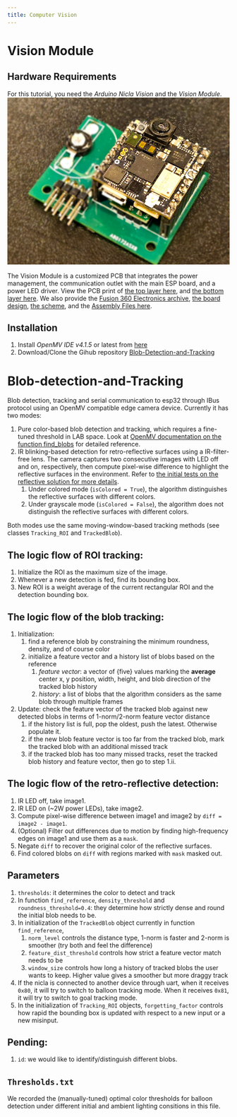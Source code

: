 ```yaml
---
title: Computer Vision
---
```



# Vision Module


## Hardware Requirements
For this tutorial, you need the _Arduino Nicla Vision_ and the _Vision Module_.
![](../figs/vision.jpg)

The Vision Module is a customized PCB that integrates the power management, the communication outlet with the main ESP board, and a power LED driver.
View the PCB print of [the top layer here](https://github.com/LehighBlimpGroup/BlimpSwarm/blob/main/docs/figs/nicla_board_front.pdf), and [the bottom layer here](https://github.com/LehighBlimpGroup/BlimpSwarm/blob/main/docs/figs/nicla_board_back.pdf). We also provide the [Fusion 360 Electronics archive](https://github.com/LehighBlimpGroup/BlimpSwarm/blob/main/docs/figs/Blimp_nicla_standalone_IC.f3z), [the board design](https://github.com/LehighBlimpGroup/BlimpSwarm/blob/main/docs/figs/Blimp_nicla_standalone_IC.brd), [the scheme](https://github.com/LehighBlimpGroup/BlimpSwarm/blob/main/docs/figs/Blimp_nicla_standalone_IC.sch), and the [Assembly Files here](https://github.com/LehighBlimpGroup/BlimpSwarm/blob/main/docs/figs/Blimp_nicla_standalone%20v57_2024-03-01.zip).

## Installation
1. Install _OpenMV IDE v4.1.5_ or latest from [here](https://openmv.io/pages/download)
2. Download/Clone the Gihub repository [Blob-Detection-and-Tracking](https://github.com/LehighBlimpGroup/Blob-detection-and-Tracking/blob/main/Blob%20Detection.py)


# Blob-detection-and-Tracking
Blob detection, tracking and serial communication to esp32 through IBus protocol using an OpenMV compatible edge camera device. Currently it has two modes:
1. Pure color-based blob detection and tracking, which requires a fine-tuned threshold in LAB space. Look at [OpenMV documentation on the function find_blobs](https://docs.openmv.io/library/omv.image.html#image.Image.find_blobs) for detailed reference.
2. IR blinking-based detection for retro-reflective surfaces using a IR-filter-free lens. The camera captures two consecutive images with LED off and on, respectively, then compute pixel-wise difference to highlight the reflective surfaces in the environment. Refer to [the initial tests on the reflective solution for more details](https://github.com/LehighBlimpGroup/Reflective_AimBot).
    1. Under colored mode (`isColored = True`), the algorithm distinguishes the reflective surfaces with different colors.
    2. Under grayscale mode (`isColored = False`), the algorithm does not distinguish the reflective surfaces with different colors.

Both modes use the same moving-window-based tracking methods (see classes `Tracking_ROI` and `TrackedBlob`).

## The logic flow of ROI tracking:
1. Initialize the ROI as the maximum size of the image.
2. Whenever a new detection is fed, find its bounding box.
3. New ROI is a weight average of the current rectangular ROI and the detection bounding box.

## The logic flow of the blob tracking:
1. Initialization:
    1. find a reference blob by constraining the minimum roundness, density, and of course color
    2. initialize a feature vector and a history list of blobs based on the reference
        1. *feature vector*: a vector of {five} values marking the **average** center x, y position, width, height, and blob direction of the tracked blob history
        2. *history*: a list of blobs that the algorithm considers as the same blob through multiple frames
2. Update: check the feature vector of the tracked blob against new detected blobs in terms of 1-norm/2-norm feature vector distance
    1. if the history list is full, pop the oldest, push the latest. Otherwise populate it.
    2. if the new blob feature vector is too far from the tracked blob, mark the tracked blob with an additional missed track
    3. if the tracked blob has too many missed tracks, reset the tracked blob history and feature vector, then go to step 1.ii.

## The logic flow of the retro-reflective detection:
1. IR LED off, take image1.
2. IR LED on (~2W power LEDs), take image2.
3. Compute pixel-wise difference between image1 and image2 by `diff = image2 - image1`.
4. (Optional) Filter out differences due to motion by finding high-frequency edges on image1 and use them as a `mask`.
5. Negate `diff` to recover the original color of the reflective surfaces.
6. Find colored blobs on `diff` with regions marked with `mask` masked out.

## Parameters
1. `thresholds`: it determines the color to detect and track
2. In function `find_reference`, `density_threshold` and `roundness_threshold=0.4`: they determine how strictly dense and round the initial blob needs to be.
3. In initialization of the `TrackedBlob` object currently in function `find_reference`,
    1. `norm_level` controls the distance type, 1-norm is faster and 2-norm is smoother (try both and feel the difference)
    2. `feature_dist_threshold` controls how strict a feature vector match needs to be
    3. `window_size` controls how long a history of tracked blobs the user wants to keep. Higher value gives a smoother but more draggy track
4. If the nicla is connected to another device through uart, when it receives `0x80`, it will try to switch to balloon tracking mode. When it receives `0x81`,
   it will try to switch to goal tracking mode.
5. In the initialization of `Tracking_ROI` objects, `forgetting_factor` controls how rapid the bounding box is updated with respect to a new input or a new misinput.

## Pending:
1. `id`: we would like to identify/distinguish different blobs.

## `Thresholds.txt`
We recorded the (manually-tuned) optimal color thresholds for balloon detection under different initial and ambient lighting consitions in this file.

